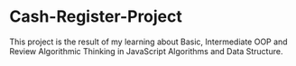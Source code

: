 # Cash-Register-Project
This project is the result of my learning about Basic, Intermediate OOP and Review Algorithmic Thinking in JavaScript Algorithms and Data Structure.
